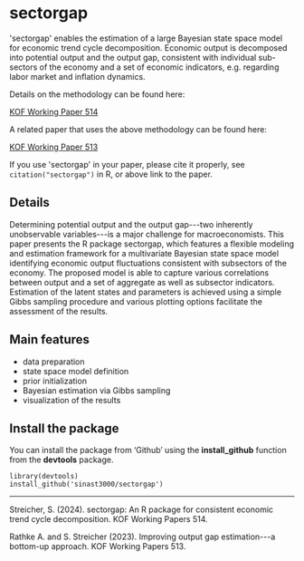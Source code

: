 # sectorgap

'sectorgap' enables the estimation of a large Bayesian state space model for economic trend cycle decomposition. Economic output is decomposed into potential output and the output gap, consistent with individual sub-sectors of the economy and a set of economic indicators, e.g. regarding labor market and inflation dynamics.

Details on the methodology can be found here:

[KOF Working Paper 514](https://www.research-collection.ethz.ch/handle/20.500.11850/653682)

A related paper that uses the above methodology can be found here:

[KOF Working Paper 513](https://www.research-collection.ethz.ch/handle/20.500.11850/642427)

If you use 'sectorgap' in your paper, please cite it properly, see `citation("sectorgap")` in R, or above link to the paper.

## Details

Determining potential output and the output gap---two inherently unobservable variables---is a major challenge for macroeconomists. This paper presents the R package sectorgap, which features a flexible modeling and estimation framework for a multivariate Bayesian state space model identifying economic output fluctuations consistent with subsectors of the economy. The proposed model is able to capture various correlations between output and a set of aggregate as well as subsector indicators. Estimation of the latent states and parameters is achieved using a simple Gibbs sampling procedure and various plotting options facilitate the assessment of the results. 

## Main features

- data preparation
- state space model definition
- prior initialization
- Bayesian estimation via Gibbs sampling
- visualization of the results

## Install the package
You can install the package from ‘Github’ using the **install_github** function from the **devtools** package.
``` 
library(devtools)
install_github('sinast3000/sectorgap')
```

***
Streicher, S. (2024). sectorgap: An R package for consistent economic trend cycle decomposition. KOF Working Papers 514.

Rathke A. and S. Streicher (2023). Improving output gap estimation---a bottom-up approach. KOF Working Papers 513.